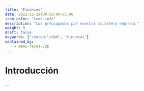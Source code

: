 ```yaml
---
title: "Finances"
date: 2021-11-29T00:00:00-03:00
icon_color: "text-info"
description: "Los preocupados por nuestra billetera empresa."
weight: 9
draft: false
keywords: ["contabilidad", "finanzas"]
mantained_by:
    - manu-reyes-23p
---
```


# Introducción

...
